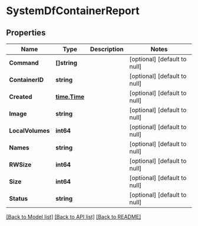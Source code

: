 # SystemDfContainerReport

## Properties
Name | Type | Description | Notes
------------ | ------------- | ------------- | -------------
**Command** | **[]string** |  | [optional] [default to null]
**ContainerID** | **string** |  | [optional] [default to null]
**Created** | [**time.Time**](time.Time.md) |  | [optional] [default to null]
**Image** | **string** |  | [optional] [default to null]
**LocalVolumes** | **int64** |  | [optional] [default to null]
**Names** | **string** |  | [optional] [default to null]
**RWSize** | **int64** |  | [optional] [default to null]
**Size** | **int64** |  | [optional] [default to null]
**Status** | **string** |  | [optional] [default to null]

[[Back to Model list]](../README.md#documentation-for-models) [[Back to API list]](../README.md#documentation-for-api-endpoints) [[Back to README]](../README.md)


